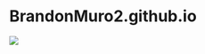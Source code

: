 # BrandonMuro2.github.io

![](https://www.tijuana.tecnm.mx/wp-content/uploads/2014/11/Heading-Ing-sistemas-768x252.png)
